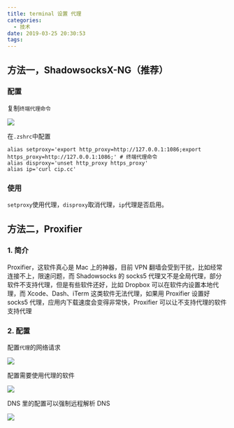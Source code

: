 ```yaml
---
title: terminal 设置 代理
categories:
  - 技术
date: 2019-03-25 20:30:53
tags:
---
```


## 方法一，ShadowsocksX-NG（推荐）

### 配置

复制`终端代理命令`

![](http://pics.naaln.com/blog/2019-03-27-105606.jpg-basicBlog)

在`.zshrc`中配置

```
alias setproxy='export http_proxy=http://127.0.0.1:1086;export https_proxy=http://127.0.0.1:1086;' # 终端代理命令
alias disproxy='unset http_proxy https_proxy'
alias ip='curl cip.cc'
```

### 使用

`setproxy`使用代理，`disproxy`取消代理，`ip`代理是否启用。

## 方法二，Proxifier

### 1. 简介
Proxifier，这软件真心是 Mac 上的神器，目前 VPN 翻墙会受到干扰，比如经常连接不上，限速问题，而 Shadowsocks 的 socks5 代理又不是全局代理，部分软件不支持代理，但是有些软件还好，比如 Dropbox 可以在软件内设置本地代理，而 Xcode、Dash、iTerm 这类软件无法代理，如果用 Proxifier 设置好 socks5 代理，应用内下载速度会变得非常快，Proxifier 可以让不支持代理的软件支持代理

### 2. 配置

配置`代理`的网络请求

![](http://pics.naaln.com/blog/2019-03-27-105608.jpg-basicBlog)

配置需要使用代理的软件

![](http://pics.naaln.com/blog/2019-03-27-105609.jpg-basicBlog)

DNS 里的配置可以强制远程解析 DNS

![](http://pics.naaln.com/blog/2019-03-27-105610.jpg-basicBlog)